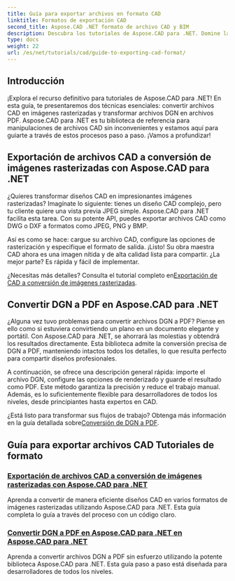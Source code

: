 ```yaml
---
title: Guía para exportar archivos en formato CAD
linktitle: Formatos de exportación CAD
second_title: Aspose.CAD .NET formato de archivo CAD y BIM
description: Descubra los tutoriales de Aspose.CAD para .NET. Domine la exportación de archivos CAD, la conversión de CAD a imágenes rasterizadas y la transformación de DGN a PDF sin esfuerzo.
type: docs
weight: 22
url: /es/net/tutorials/cad/guide-to-exporting-cad-format/
---
```

## Introducción

¡Explora el recurso definitivo para tutoriales de Aspose.CAD para .NET! En esta guía, te presentaremos dos técnicas esenciales: convertir archivos CAD en imágenes rasterizadas y transformar archivos DGN en archivos PDF. Aspose.CAD para .NET es tu biblioteca de referencia para manipulaciones de archivos CAD sin inconvenientes y estamos aquí para guiarte a través de estos procesos paso a paso. ¡Vamos a profundizar!

## Exportación de archivos CAD a conversión de imágenes rasterizadas con Aspose.CAD para .NET  
¿Quieres transformar diseños CAD en impresionantes imágenes rasterizadas? Imagínate lo siguiente: tienes un diseño CAD complejo, pero tu cliente quiere una vista previa JPEG simple. Aspose.CAD para .NET facilita esta tarea. Con su potente API, puedes exportar archivos CAD como DWG o DXF a formatos como JPEG, PNG y BMP.  

Así es como se hace: cargue su archivo CAD, configure las opciones de rasterización y especifique el formato de salida. ¡Listo! Su obra maestra CAD ahora es una imagen nítida y de alta calidad lista para compartir. ¿La mejor parte? Es rápida y fácil de implementar.  

 ¿Necesitas más detalles? Consulta el tutorial completo en[Exportación de CAD a conversión de imágenes rasterizadas](./export-cad-to-raster-image-conversion/).  

## Convertir DGN a PDF en Aspose.CAD para .NET  
¿Alguna vez tuvo problemas para convertir archivos DGN a PDF? Piense en ello como si estuviera convirtiendo un plano en un documento elegante y portátil. Con Aspose.CAD para .NET, se ahorrará las molestias y obtendrá los resultados directamente. Esta biblioteca admite la conversión precisa de DGN a PDF, manteniendo intactos todos los detalles, lo que resulta perfecto para compartir diseños profesionales.  

A continuación, se ofrece una descripción general rápida: importe el archivo DGN, configure las opciones de renderizado y guarde el resultado como PDF. Este método garantiza la precisión y reduce el trabajo manual. Además, es lo suficientemente flexible para desarrolladores de todos los niveles, desde principiantes hasta expertos en CAD.  

¿Está listo para transformar sus flujos de trabajo? Obtenga más información en la guía detallada sobre[Conversión de DGN a PDF](./convert-dgn-to-pdf/).  

## Guía para exportar archivos CAD Tutoriales de formato
### [Exportación de archivos CAD a conversión de imágenes rasterizadas con Aspose.CAD para .NET](./export-cad-to-raster-image-conversion/)
Aprenda a convertir de manera eficiente diseños CAD en varios formatos de imágenes rasterizadas utilizando Aspose.CAD para .NET. Esta guía completa lo guía a través del proceso con un código claro.
### [Convertir DGN a PDF en Aspose.CAD para .NET en Aspose.CAD para .NET](./convert-dgn-to-pdf/)
Aprenda a convertir archivos DGN a PDF sin esfuerzo utilizando la potente biblioteca Aspose.CAD para .NET. Esta guía paso a paso está diseñada para desarrolladores de todos los niveles.